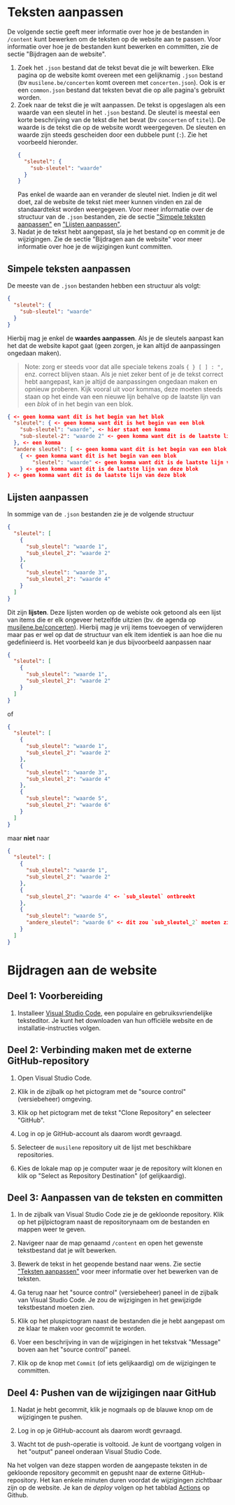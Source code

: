 # Teksten aanpassen

De volgende sectie geeft meer informatie over hoe je de bestanden in `/content` kunt bewerken om de teksten op de website aan te passen. Voor informatie over hoe je de bestanden kunt bewerken en committen, zie de sectie "Bijdragen aan de website".

1. Zoek het `.json` bestand dat de tekst bevat die je wilt bewerken. Elke pagina op de website komt overeen met een gelijknamig `.json` bestand (bv `musilene.be/concerten` komt overeen met `concerten.json`). Ook is er een `common.json` bestand dat teksten bevat die op alle pagina's gebruikt worden.
2. Zoek naar de tekst die je wilt aanpassen. De tekst is opgeslagen als een waarde van een sleutel in het `.json` bestand. De sleutel is meestal een korte beschrijving van de tekst die het bevat (bv `concerten` of `titel`). De waarde is de tekst die op de website wordt weergegeven. De sleuten en waarde zijn steeds gescheiden door een dubbele punt (`:`). Zie het voorbeeld hieronder.
   ```json
   {
     "sleutel": {
       "sub-sleutel": "waarde"
     }
   }
   ```
   Pas enkel de waarde aan en verander de sleutel niet. Indien je dit wel doet, zal de website de tekst niet meer kunnen vinden en zal de standaardtekst worden weergegeven. Voor meer informatie over de structuur van de `.json` bestanden, zie de sectie ["Simpele teksten aanpassen"](#simpele-teksten-aanpassen) en ["Lijsten aanpassen"](#lijsten-aanpassen).
3. Nadat je de tekst hebt aangepast, sla je het bestand op en commit je de wijzigingen. Zie de sectie "Bijdragen aan de website" voor meer informatie over hoe je de wijzigingen kunt committen.

## Simpele teksten aanpassen

De meeste van de `.json` bestanden hebben een structuur als volgt:

```json
{
  "sleutel": {
    "sub-sleutel": "waarde"
  }
}
```

Hierbij mag je enkel de **waardes aanpassen**. Als je de sleutels aanpast kan het dat de website kapot gaat (geen zorgen, je kan altijd de aanpassingen ongedaan maken).

> Note: zorg er steeds voor dat alle speciale tekens zoals `{ } [ ] : ",` enz. correct blijven staan. Als je niet zeker bent of je de tekst correct hebt aangepast, kan je altijd de aanpassingen ongedaan maken en opnieuw proberen. Kijk vooral uit voor kommas, deze moeten steeds staan op het einde van een nieuwe lijn behalve op de laatste lijn van een _blok_ of in het begin van een blok.

```json
{ <- geen komma want dit is het begin van het blok
  "sleutel": { <- geen komma want dit is het begin van een blok
    "sub-sleutel": "waarde", <- hier staat een komma
    "sub-sleutel-2": "waarde 2" <- geen komma want dit is de laatste lijn van deze blok
  }, <- een komma
  "andere sleutel": [ <- geen komma want dit is het begin van een blok
    { <- geen komma want dit is het begin van een blok
        "sleutel": "waarde" <- geen komma want dit is de laatste lijn van deze blok
    } <- geen komma want dit is de laatste lijn van deze blok
} <- geen komma want dit is de laatste lijn van deze blok
```

## Lijsten aanpassen

In sommige van de `.json` bestanden zie je de volgende structuur

```json
{
  "sleutel": [
    {
      "sub_sleutel": "waarde 1",
      "sub_sleutel_2": "waarde 2"
    },
    {
      "sub_sleutel": "waarde 3",
      "sub_sleutel_2": "waarde 4"
    }
  ]
}
```

Dit zijn **lijsten**. Deze lijsten worden op de webiste ook getoond als een lijst van items die er elk ongeveer hetzelfde uitzien (bv. de agenda op [musilene.be/concerten](musilene.be/concerten)). Hierbij mag je vrij items toevoegen of verwijderen maar pas er wel op dat de structuur van elk item identiek is aan hoe die nu gedefinieerd is. Het voorbeeld kan je dus bijvoorbeeld aanpassen naar

```json
{
  "sleutel": [
    {
      "sub_sleutel": "waarde 1",
      "sub_sleutel_2": "waarde 2"
    }
  ]
}
```

of

```json
{
  "sleutel": [
    {
      "sub_sleutel": "waarde 1",
      "sub_sleutel_2": "waarde 2"
    },
    {
      "sub_sleutel": "waarde 3",
      "sub_sleutel_2": "waarde 4"
    },
    {
      "sub_sleutel": "waarde 5",
      "sub_sleutel_2": "waarde 6"
    }
  ]
}
```

maar **niet** naar

```json
{
  "sleutel": [
    {
      "sub_sleutel": "waarde 1",
      "sub_sleutel_2": "waarde 2"
    },
    {
      "sub_sleutel_2": "waarde 4" <- `sub_sleutel` ontbreekt
    },
    {
      "sub_sleutel": "waarde 5",
      "andere_sleutel": "waarde 6" <- dit zou `sub_sleutel_2` moeten zijn
    }
  ]
}
```

# Bijdragen aan de website

## Deel 1: Voorbereiding

1. Installeer [Visual Studio Code](https://code.visualstudio.com/), een populaire en gebruiksvriendelijke teksteditor. Je kunt het downloaden van hun officiële website en de installatie-instructies volgen.

## Deel 2: Verbinding maken met de externe GitHub-repository

1. Open Visual Studio Code.

2. Klik in de zijbalk op het pictogram met de "source control" (versiebeheer) omgeving.

3. Klik op het pictogram met de tekst "Clone Repository" en selecteer "GitHub".

4. Log in op je GitHub-account als daarom wordt gevraagd.

5. Selecteer de `musilene` repository uit de lijst met beschikbare repositories.

6. Kies de lokale map op je computer waar je de repository wilt klonen en klik op "Select as Repository Destination" (of gelijkaardig).

## Deel 3: Aanpassen van de teksten en committen

1. In de zijbalk van Visual Studio Code zie je de gekloonde repository. Klik op het pijlpictogram naast de repositorynaam om de bestanden en mappen weer te geven.

2. Navigeer naar de map genaamd `/content` en open het gewenste tekstbestand dat je wilt bewerken.

3. Bewerk de tekst in het geopende bestand naar wens. Zie sectie ["Teksten aanpassen"](#teksten-aanpassen) voor meer informatie over het bewerken van de teksten.

4. Ga terug naar het "source control" (versiebeheer) paneel in de zijbalk van Visual Studio Code. Je zou de wijzigingen in het gewijzigde tekstbestand moeten zien.

5. Klik op het pluspictogram naast de bestanden die je hebt aangepast om ze klaar te maken voor gecommit te worden.

6. Voer een beschrijving in van de wijzigingen in het tekstvak "Message" boven aan het "source control" paneel.

7. Klik op de knop met `Commit` (of iets gelijkaardig) om de wijzigingen te committen.

## Deel 4: Pushen van de wijzigingen naar GitHub

1. Nadat je hebt gecommit, klik je nogmaals op de blauwe knop om de wijzigingen te pushen.

2. Log in op je GitHub-account als daarom wordt gevraagd.

3. Wacht tot de push-operatie is voltooid. Je kunt de voortgang volgen in het "output" paneel onderaan Visual Studio Code.

Na het volgen van deze stappen worden de aangepaste teksten in de gekloonde repository gecommit en gepusht naar de externe GitHub-repository. Het kan enkele minuten duren voordat de wijzigingen zichtbaar zijn op de website. Je kan de _deploy_ volgen op het tabblad [Actions](https://github.com/hasse-rombouts/musilene/actions) op Github.
